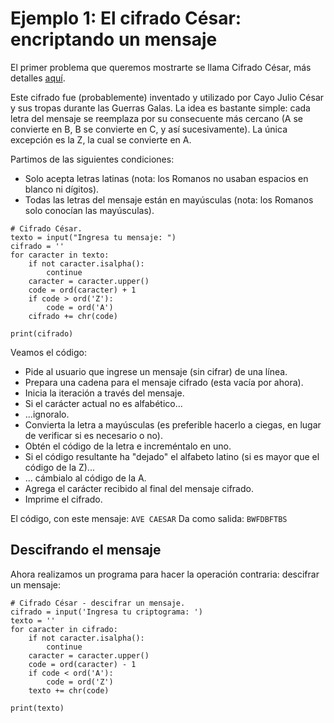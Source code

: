 # Ejemplo 1: El cifrado César: encriptando un mensaje

El primer problema que queremos mostrarte se llama Cifrado César, más detalles [aquí](https://en.wikipedia.org/wiki/Caesar_cipher).

Este cifrado fue (probablemente) inventado y utilizado por Cayo Julio César y sus tropas durante las Guerras Galas. La idea es bastante simple: cada letra del mensaje se reemplaza por su consecuente más cercano (A se convierte en B, B se convierte en C, y así sucesivamente). La única excepción es la Z, la cual se convierte en A.

Partimos de las siguientes condiciones:

* Solo acepta letras latinas (nota: los Romanos no usaban espacios en blanco ni dígitos).
* Todas las letras del mensaje están en mayúsculas (nota: los Romanos solo conocían las mayúsculas).

```
# Cifrado César.
texto = input("Ingresa tu mensaje: ")
cifrado = ''
for caracter in texto:
    if not caracter.isalpha():
        continue
    caracter = caracter.upper()
    code = ord(caracter) + 1
    if code > ord('Z'):
        code = ord('A')
    cifrado += chr(code)

print(cifrado)
```

Veamos el código:

* Pide al usuario que ingrese un mensaje (sin cifrar) de una línea.
* Prepara una cadena para el mensaje cifrado (esta vacía por ahora).
* Inicia la iteración a través del mensaje.
* Si el carácter actual no es alfabético...
* ...ignoralo.
* Convierta la letra a mayúsculas (es preferible hacerlo a ciegas, en lugar de verificar si es necesario o no).
* Obtén el código de la letra e increméntalo en uno.
* Si el código resultante ha "dejado" el alfabeto latino (si es mayor que el código de la Z)...
* ... cámbialo al código de la A.
* Agrega el carácter recibido al final del mensaje cifrado.
* Imprime el cifrado.

El código, con este mensaje: `AVE CAESAR`
Da como salida: `BWFDBFTBS`

## Descifrando el mensaje

Ahora realizamos un programa para hacer la operación contraria: descifrar un mensaje:

```
# Cifrado César - descifrar un mensaje.
cifrado = input('Ingresa tu criptograma: ')
texto = ''
for caracter in cifrado:
    if not caracter.isalpha():
        continue
    caracter = caracter.upper()
    code = ord(caracter) - 1
    if code < ord('A'):
        code = ord('Z')
    texto += chr(code)

print(texto)
```